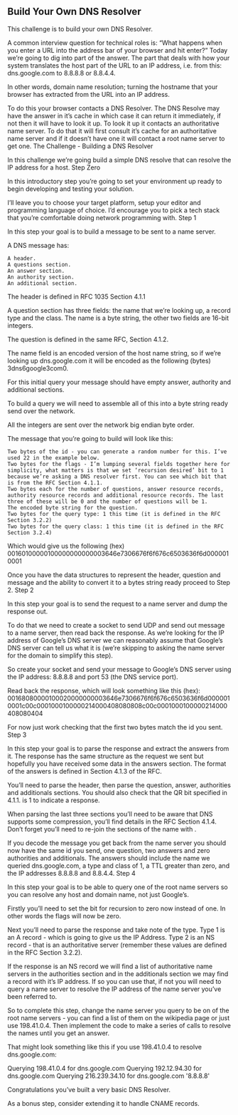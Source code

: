 ## Build Your Own DNS Resolver

This challenge is to build your own DNS Resolver.

A common interview question for technical roles is: “What happens when you enter a URL into the address bar of your browser and hit enter?” Today we’re going to dig into part of the answer. The part that deals with how your system translates the host part of the URL to an IP address, i.e. from this: dns.google.com to 8.8.8.8 or 8.8.4.4.

In other words, domain name resolution; turning the hostname that your browser has extracted from the URL into an IP address.

To do this your browser contacts a DNS Resolver. The DNS Resolve may have the answer in it’s cache in which case it can return it immediately, if not then it will have to look it up. To look it up it contacts an authoritative name server. To do that it will first consult it’s cache for an authoritative name server and if it doesn’t have one it will contact a root name server to get one.
The Challenge - Building a DNS Resolver

In this challenge we’re going build a simple DNS resolve that can resolve the IP address for a host.
Step Zero

In this introductory step you’re going to set your environment up ready to begin developing and testing your solution.

I’ll leave you to choose your target platform, setup your editor and programming language of choice. I’d encourage you to pick a tech stack that you’re comfortable doing network programming with.
Step 1

In this step your goal is to build a message to be sent to a name server.

A DNS message has:

    A header.
    A questions section.
    An answer section.
    An authority section.
    An additional section.

The header is defined in RFC 1035 Section 4.1.1

A question section has three fields: the name that we’re looking up, a record type and the class. The name is a byte string, the other two fields are 16-bit integers.

The question is defined in the same RFC, Section 4.1.2.

The name field is an encoded version of the host name string, so if we’re looking up dns.google.com it will be encoded as the following (bytes) 3dns6google3com0.

For this initial query your message should have empty answer, authority and additional sections.

To build a query we will need to assemble all of this into a byte string ready send over the network.

All the integers are sent over the network big endian byte order.

The message that you’re going to build will look like this:

    Two bytes of the id - you can generate a random number for this. I’ve used 22 in the example below.
    Two bytes for the flags - I’m lumping several fields together here for simplicity, what matters is that we set ‘recursion desired’ bit to 1 because we’re asking a DNS resolver first. You can see which bit that is from the RFC Section 4.1.1.
    Two bytes each for the number of questions, answer resource records, authority resource records and additional resource records. The last three of these will be 0 and the number of questions will be 1.
    The encoded byte string for the question.
    Two bytes for the query type: 1 this time (it is defined in the RFC Section 3.2.2)
    Two bytes for the query class: 1 this time (it is defined in the RFC Section 3.2.4)

Which would give us the following (hex) 00160100000100000000000003646e7306676f6f676c6503636f6d0000010001

Once you have the data structures to represent the header, question and message and the ability to convert it to a bytes string ready proceed to Step 2.
Step 2

In this step your goal is to send the request to a name server and dump the response out.

To do that we need to create a socket to send UDP and send out message to a name server, then read back the response. As we’re looking for the IP address of Google’s DNS server we can reasonably assume that Google’s DNS server can tell us what it is (we’re skipping to asking the name server for the domain to simplify this step).

So create your socket and send your message to Google’s DNS server using the IP address: 8.8.8.8 and port 53 (the DNS service port).

Read back the response, which will look something like this (hex): 00168080000100020000000003646e7306676f6f676c6503636f6d0000010001c00c0001000100000214000408080808c00c0001000100000214000408080404

For now just work checking that the first two bytes match the id you sent.
Step 3

In this step your goal is to parse the response and extract the answers from it. The response has the same structure as the request we sent but hopefully you have received some data in the answers section. The format of the answers is defined in Section 4.1.3 of the RFC.

You’ll need to parse the header, then parse the question, answer, authorities and additionals sections. You should also check that the QR bit specified in 4.1.1. is 1 to indicate a response.

When parsing the last three sections you’ll need to be aware that DNS supports some compression, you’ll find details in the RFC Section 4.1.4. Don’t forget you’ll need to re-join the sections of the name with .

If you decode the message you get back from the name server you should now have the same id you send, one question, two answers and zero authorities and additionals. The answers should include the name we queried dns.google.com, a type and class of 1, a TTL greater than zero, and the IP addresses 8.8.8.8 and 8.8.4.4.
Step 4

In this step your goal is to be able to query one of the root name servers so you can resolve any host and domain name, not just Google’s.

Firstly you’ll need to set the bit for recursion to zero now instead of one. In other words the flags will now be zero.

Next you’ll need to parse the response and take note of the type. Type 1 is an A record - which is going to give us the IP Address. Type 2 is an NS record - that is an authoritative server (remember these values are defined in the RFC Section 3.2.2).

If the response is an NS record we will find a list of authoritative name servers in the authorities section and in the additionals section we may find a record with it’s IP address. If so you can use that, if not you will need to query a name server to resolve the IP address of the name server you’ve been referred to.

So to complete this step, change the name server you query to be on of the root name servers - you can find a list of them on the wikipedia page or just use 198.41.0.4. Then implement the code to make a series of calls to resolve the names until you get an answer.

That might look something like this if you use 198.41.0.4 to resolve dns.google.com:

Querying 198.41.0.4 for dns.google.com
Querying 192.12.94.30 for dns.google.com
Querying 216.239.34.10 for dns.google.com
'8.8.8.8'

Congratulations you’ve built a very basic DNS Resolver.

As a bonus step, consider extending it to handle CNAME records.
